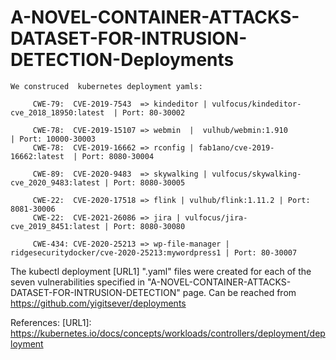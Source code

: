 # A-NOVEL-CONTAINER-ATTACKS-DATASET-FOR-INTRUSION-DETECTION-Deployments


    We construced  kubernetes deployment yamls:

         CWE-79:  CVE-2019-7543  => kindeditor | vulfocus/kindeditor-cve_2018_18950:latest  | Port: 80-30002
         
         CWE-78:  CVE-2019-15107 => webmin  |  vulhub/webmin:1.910           | Port: 10000-30003
         CWE-78:  CVE-2019-16662 => rconfig | fab1ano/cve-2019-16662:latest  | Port: 8080-30004
         
         CWE-89:  CVE-2020-9483  => skywalking | vulfocus/skywalking-cve_2020_9483:latest | Port: 8080-30005
         
         CWE-22:  CVE-2020-17518 => flink | vulhub/flink:1.11.2 | Port: 8081-30006
         CWE-22:  CVE-2021-26086 => jira | vulfocus/jira-cve_2019_8451:latest | Port: 8080-30080 
         
         CWE-434: CVE-2020-25213 => wp-file-manager | ridgesecuritydocker/cve-2020-25213:mywordpress1 | Port: 80-30007


   The kubectl deployment [URL1] ".yaml" files were created for each of the seven vulnerabilities specified in "A-NOVEL-CONTAINER-ATTACKS-DATASET-FOR-INTRUSION-DETECTION" page. Can be reached from https://github.com/yigitsever/deployments
   
  References:
    [URL1]: https://kubernetes.io/docs/concepts/workloads/controllers/deployment/deployment
    
    
    
    
